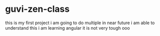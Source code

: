 # guvi-zen-class
this is my first project
i am going to do multiple in near future
i am able to understand this
i am learning angular it is not very tough
ooo

